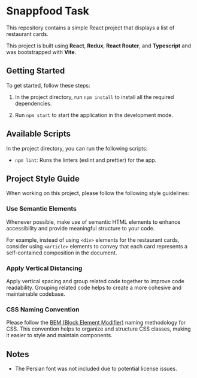 # Snappfood Task

This repository contains a simple React project that displays a list of restaurant cards.

This project is built using **React**, **Redux**, **React Router**, and **Typescript** and was bootstrapped with **Vite**.

## Getting Started

To get started, follow these steps:

1. In the project directory, run `npm install` to install all the required dependencies.

2. Run `npm start` to start the application in the development mode.

## Available Scripts

In the project directory, you can run the following scripts:

- `npm lint`: Runs the linters (eslint and prettier) for the app.

## Project Style Guide

When working on this project, please follow the following style guidelines:

### Use Semantic Elements

Whenever possible, make use of semantic HTML elements to enhance accessibility and provide meaningful structure to your code.

For example, instead of using `<div>` elements for the restaurant cards, consider using `<article>` elements to convey that each card represents a self-contained composition in the document.

### Apply Vertical Distancing

Apply vertical spacing and group related code together to improve code readability. Grouping related code helps to create a more cohesive and maintainable codebase.

### CSS Naming Convention

Please follow the [BEM (Block Element Modifier)](https://getbem.com/) naming methodology for CSS. This convention helps to organize and structure CSS classes, making it easier to style and maintain components.

## Notes

- The Persian font was not included due to potential license issues.
